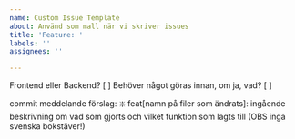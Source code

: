 ```yaml
---
name: Custom Issue Template
about: Använd som mall när vi skriver issues
title: 'Feature: '
labels: ''
assignees: ''

---
```


Frontend eller Backend? [  ]
Behöver något göras innan, om ja, vad? [  ]

commit meddelande förslag:
:sparkle: feat[namn på filer som ändrats]: ingående beskrivning om vad som gjorts och vilket funktion som lagts till (OBS inga svenska bokstäver!)
